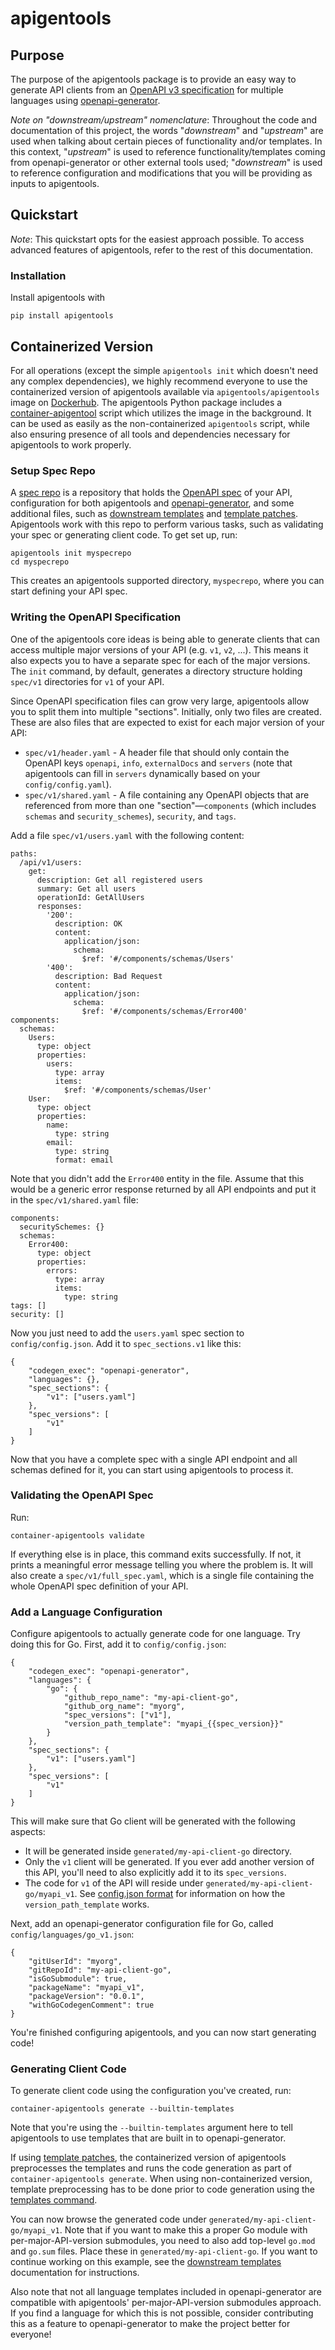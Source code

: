 #  apigentools

## Purpose

The purpose of the apigentools package is to provide an easy way to generate API clients from an [OpenAPI v3 specification](https://github.com/OAI/OpenAPI-Specification/) for multiple languages using [openapi-generator](https://github.com/OpenAPITools/openapi-generator).

*Note on "downstream/upstream" nomenclature*: Throughout the code and documentation of this project, the words "*downstream*" and "*upstream*" are used when talking about certain pieces of functionality and/or templates. In this context, "*upstream*" is used to reference functionality/templates coming from openapi-generator or other external tools used; "*downstream*" is used to reference configuration and modifications that you will be providing as inputs to apigentools.

## Quickstart

*Note*: This quickstart opts for the easiest approach possible. To access advanced features of apigentools, refer to the rest of this documentation.

### Installation

Install apigentools with

```
pip install apigentools
```

## Containerized Version

For all operations (except the simple `apigentools init` which doesn't need any complex dependencies), we highly recommend everyone to use the containerized version of apigentools available via `apigentools/apigentools` image on [Dockerhub](https://cloud.docker.com/u/apigentools/repository/docker/apigentools/apigentools). The apigentools Python package includes a [container-apigentool](cli.md#containerized-version) script which utilizes the image in the background. It can be used as easily as the non-containerized `apigentools` script, while also ensuring presence of all tools and dependencies necessary for apigentools to work properly.

### Setup Spec Repo

A [spec repo](spec_repo.md) is a repository that holds the [OpenAPI spec](https://www.openapis.org/) of your API, configuration for both apigentools and [openapi-generator](https://github.com/OpenAPITools/openapi-generator), and some additional files, such as [downstream templates](workflow.md#add-downstream-templates) and [template patches](workflow.md#add-template-patches). Apigentools work with this repo to perform various tasks, such as validating your spec or generating client code. To get set up, run:

```
apigentools init myspecrepo
cd myspecrepo
```

This creates an apigentools supported directory, `myspecrepo`, where you can start defining your API spec.

### Writing the OpenAPI Specification

One of the apigentools core ideas is being able to generate clients that can access multiple major versions of your API (e.g. `v1`, `v2`, ...). This means it also expects you to have a separate spec for each of the major versions. The `init` command, by default, generates a directory structure holding `spec/v1` directories for `v1` of your API.

Since OpenAPI specification files can grow very large, apigentools allow you to split them into multiple "sections". Initially, only two files are created. These are also files that are expected to exist for each major version of your API:

* `spec/v1/header.yaml` - A header file that should only contain the OpenAPI keys `openapi`, `info`, `externalDocs` and `servers` (note that apigentools can fill in `servers` dynamically based on your `config/config.yaml`).
* `spec/v1/shared.yaml` - A file containing any OpenAPI objects that are referenced from more than one "section"—`components` (which includes `schemas` and `security_schemes`), `security`, and `tags`.

Add a file `spec/v1/users.yaml` with the following content:

```
paths:
  /api/v1/users:
    get:
      description: Get all registered users
      summary: Get all users
      operationId: GetAllUsers
      responses:
        '200':
          description: OK
          content:
            application/json:
              schema:
                $ref: '#/components/schemas/Users'
        '400':
          description: Bad Request
          content:
            application/json:
              schema:
                $ref: '#/components/schemas/Error400'
components:
  schemas:
    Users:
      type: object
      properties:
        users:
          type: array
          items:
            $ref: '#/components/schemas/User'
    User:
      type: object
      properties:
        name:
          type: string
        email:
          type: string
          format: email
```

Note that you didn't add the `Error400` entity in the file. Assume that this would be a generic error response returned by all API endpoints and put it in the `spec/v1/shared.yaml` file:

```
components:
  securitySchemes: {}
  schemas:
    Error400:
      type: object
      properties:
        errors:
          type: array
          items:
            type: string
tags: []
security: []
```

Now you just need to add the `users.yaml` spec section to `config/config.json`. Add it to `spec_sections.v1` like this:

```
{
    "codegen_exec": "openapi-generator",
    "languages": {},
    "spec_sections": {
        "v1": ["users.yaml"]
    },
    "spec_versions": [
        "v1"
    ]
}
```

Now that you have a complete spec with a single API endpoint and all schemas defined for it, you can start using apigentools to process it.

### Validating the OpenAPI Spec

Run:

```
container-apigentools validate
```

If everything else is in place, this command exits successfully. If not, it prints a meaningful error message telling you where the problem is. It will also create a `spec/v1/full_spec.yaml`, which is a single file containing the whole OpenAPI spec definition of your API.

### Add a Language Configuration

Configure apigentools to actually generate code for one language. Try doing this for Go. First, add it to `config/config.json`:

```
{
    "codegen_exec": "openapi-generator",
    "languages": {
        "go": {
            "github_repo_name": "my-api-client-go",
            "github_org_name": "myorg",
            "spec_versions": ["v1"],
            "version_path_template": "myapi_{{spec_version}}"
        }
    },
    "spec_sections": {
        "v1": ["users.yaml"]
    },
    "spec_versions": [
        "v1"
    ]
}
```

This will make sure that Go client will be generated with the following aspects:

* It will be generated inside `generated/my-api-client-go` directory.
* Only the `v1` client will be generated. If you ever add another version of this API, you'll need to also explicitly add it to its `spec_versions`.
* The code for `v1` of the API will reside under `generated/my-api-client-go/myapi_v1`. See [config.json format](spec_repo.md#configconfigjson) for information on how the `version_path_template` works.

Next, add an openapi-generator configuration file for Go, called `config/languages/go_v1.json`:

```
{
    "gitUserId": "myorg",
    "gitRepoId": "my-api-client-go",
    "isGoSubmodule": true,
    "packageName": "myapi_v1",
    "packageVersion": "0.0.1",
    "withGoCodegenComment": true
}
```

You're finished configuring apigentools, and you can now start generating code!

### Generating Client Code

To generate client code using the configuration you've created, run:

```
container-apigentools generate --builtin-templates
```

Note that you're using the `--builtin-templates` argument here to tell apigentools to use templates that are built in to openapi-generator.

If using [template patches](workflow.md#add-template-patches), the containerized version of apigentools preprocesses the templates and runs the code generation as part of `container-apigentools generate`. When using non-containerized version, template preprocessing has to be done prior to code generation using the [templates command](cli.md#apigentools-templates).

You can now browse the generated code under `generated/my-api-client-go/myapi_v1`. Note that if you want to make this a proper Go module with per-major-API-version submodules, you need to also add top-level `go.mod` and `go.sum` files. Place these in `generated/my-api-client-go`. If you want to continue working on this example, see the [downstream templates](workflow.md#add-downstream-templates) documentation for instructions.

Also note that not all language templates included in openapi-generator are compatible with apigentools' per-major-API-version submodules approach. If you find a language for which this is not possible, consider contributing this as a feature to openapi-generator to make the project better for everyone!
